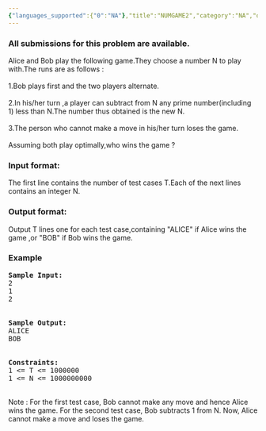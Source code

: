 ```yaml
---
{"languages_supported":{"0":"NA"},"title":"NUMGAME2","category":"NA","old_version":true,"problem_code":"NUMGAME2","tags":{"0":"NA"},"layout":"problem"}
---
```


<h3> All submissions for this problem are available. </h3><p>Alice and Bob play the following game.They choose a number N to play with.The runs are as follows :
<br /><br />
1.Bob plays first and the two players alternate.
<br /><br />
2.In his/her turn ,a player can subtract from N any prime     number(including 1) less than N.The number thus obtained is the new N.
<br /><br />
3.The person who cannot make a move in his/her turn loses the game.
<br /><br />
Assuming both play optimally,who wins the game ?
<h3>Input format:</h3>
</p><p>The first line contains the number of test cases T.Each of the next lines contains an integer N.
<h3>Output format:</h3>
</p><p>Output T lines one for each test case,containing "ALICE" if Alice wins the game ,or "BOB" if Bob wins the game.
<h3>Example</h3>
<pre>
<b>Sample Input:</b>
2
1
2
<br />
<b>Sample Output:</b>
ALICE
BOB
<br />
<b>Constraints:</b>
1 &lt;= T &lt;= 1000000
1 &lt;= N &lt;= 1000000000
</pre>
<br />
Note : For the first test case, Bob cannot make any move and hence Alice wins the game. For the second test case, Bob subtracts 1 from N. Now, Alice cannot make a move and loses the game.</p>    